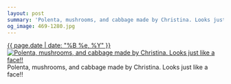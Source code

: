 ```yaml
---
layout: post
summary: 'Polenta, mushrooms, and cabbage made by Christina. Looks just like a face!!'
og_image: 469-1280.jpg
---
```


<p>
  <time><a href="/469">{{ page.date | date: "%B %e, %Y" }}</a></time>
  <a href="/469"><img src="{{ site.assets_url }}/469-640.jpg" srcset="{{ site.assets_url }}/469-1280.jpg 1280w, {{ site.assets_url }}/469-960.jpg 960w, {{ site.assets_url }}/469-640.jpg 640w, {{ site.assets_url }}/469-320.jpg 320w" sizes="(min-width: 700px) 50vw, calc(100vw - 2rem)" alt="Polenta, mushrooms, and cabbage made by Christina. Looks just like a face!!" /></a>
  <span>Polenta, mushrooms, and cabbage made by Christina. Looks just like a face!!</span>
</p>
